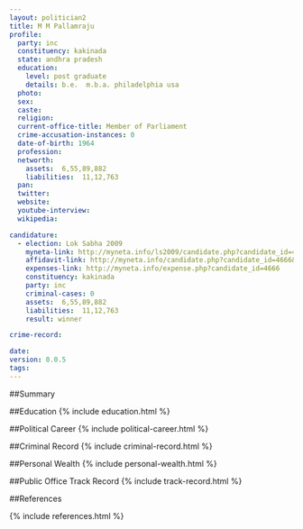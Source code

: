 ```yaml
---
layout: politician2
title: M M Pallamraju
profile: 
  party: inc
  constituency: kakinada
  state: andhra pradesh
  education: 
    level: post graduate
    details: b.e.  m.b.a. philadelphia usa
  photo: 
  sex: 
  caste: 
  religion: 
  current-office-title: Member of Parliament
  crime-accusation-instances: 0
  date-of-birth: 1964
  profession: 
  networth: 
    assets:  6,55,89,882
    liabilities:  11,12,763
  pan: 
  twitter: 
  website: 
  youtube-interview: 
  wikipedia: 

candidature: 
  - election: Lok Sabha 2009
    myneta-link: http://myneta.info/ls2009/candidate.php?candidate_id=4666
    affidavit-link: http://myneta.info/candidate.php?candidate_id=4666&scan=original
    expenses-link: http://myneta.info/expense.php?candidate_id=4666
    constituency: kakinada 
    party: inc
    criminal-cases: 0
    assets:  6,55,89,882
    liabilities:  11,12,763
    result: winner 

crime-record: 

date: 
version: 0.0.5
tags: 
---
```

##Summary


##Education
{% include education.html %}


##Political Career
{% include political-career.html %}


##Criminal Record
{% include criminal-record.html %}


##Personal Wealth
{% include personal-wealth.html %}


##Public Office Track Record
{% include track-record.html %}


##References


{% include references.html %}